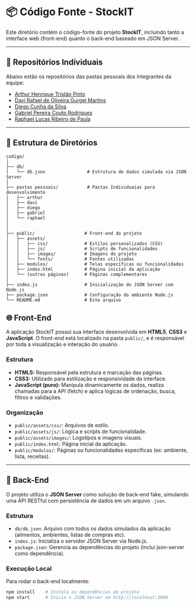 # 📦 Código Fonte - StockIT

Este diretório contém o código-fonte do projeto **StockIT**, incluindo tanto a interface web (front-end) quanto o back-end baseado em JSON Server.

---

## 👤 Repositórios Individuais

Abaixo estão os repositórios das pastas pessoais dos integrantes da equipe:

- [Arthur Henrique Tristão Pinto](https://github.com/ICEI-PUC-Minas-CC-TI/ti1-2025-1-t2-manha-gerenciaralimentos/tree/master/codigo/pastas%20pessoais/arthur)
- [Davi Rafael de Oliveira Gurgel Martins](https://github.com/ICEI-PUC-Minas-CC-TI/ti1-2025-1-t2-manha-gerenciaralimentos/tree/master/codigo/pastas%20pessoais/davi)
- [Diego Cunha da Silva](https://github.com/ICEI-PUC-Minas-CC-TI/ti1-2025-1-t2-manha-gerenciaralimentos/tree/master/codigo/pastas%20pessoais/diego)
- [Gabriel Pereira Couto Rodrigues](https://github.com/ICEI-PUC-Minas-CC-TI/ti1-2025-1-t2-manha-gerenciaralimentos/tree/master/codigo/pastas%20pessoais/gabriel)
- [Raphael Lucas Ribeiro de Paula](https://github.com/ICEI-PUC-Minas-CC-TI/ti1-2025-1-t2-manha-gerenciaralimentos/tree/master/codigo/pastas%20pessoais/raphael)

---

## 📁 Estrutura de Diretórios

```plaintext
codigo/
│
├── db/
│   └── db.json                # Estrutura de dados simulada via JSON Server
│
├── pastas pessoais/           # Pastas Individuaias para desenvolvimento
│   ├── arthur
│   ├── davi
│   ├── diego
│   ├── gabriel
│   └── raphael
│  
│
├── public/                   # Front-end do projeto
│   ├── assets/
│   │   ├── css/              # Estilos personalizados (CSS)
│   │   ├── js/               # Scripts de funcionalidades
│   │   ├── images/           # Imagens do projeto
│   │   └── fonts/            # Fontes utilizadas
│   ├── modulos/              # Telas específicas ou funcionalidades
│   ├── index.html            # Página inicial da aplicação
│   └── (outras páginas)      # Páginas complementares
│
├── index.js                  # Inicialização do JSON Server com Node.js
├── package.json              # Configuração do ambiente Node.js
└── README.md                 # Este arquivo
```
## 🌐 Front-End

A aplicação StockIT possui sua interface desenvolvida em **HTML5**, **CSS3** e **JavaScript**. O front-end está localizado na pasta `public/`, e é responsável por toda a visualização e interação do usuário.

### Estrutura

- **HTML5:** Responsável pela estrutura e marcação das páginas.
- **CSS3:** Utilizado para estilização e responsividade da interface.
- **JavaScript (puro):** Manipula dinamicamente os dados, realiza chamadas para a API (fetch) e aplica lógicas de ordenação, busca, filtros e validações.

### Organização

- `public/assets/css/`: Arquivos de estilo.
- `public/assets/js/`: Lógica e scripts de funcionalidade.
- `public/assets/images/`: Logotipos e imagens visuais.
- `public/index.html`: Página inicial da aplicação.
- `public/modulos/`: Páginas ou funcionalidades específicas (ex: ambiente, lista, receitas).

---

## 🔧 Back-End

O projeto utiliza o **JSON Server** como solução de back-end fake, simulando uma API RESTful com persistência de dados em um arquivo `.json`.

### Estrutura

- `db/db.json`: Arquivo com todos os dados simulados da aplicação (alimentos, ambientes, listas de compras etc).
- `index.js`: Inicializa o servidor JSON Server via Node.js.
- `package.json`: Gerencia as dependências do projeto (inclui json-server como dependência).

### Execução Local

Para rodar o back-end localmente:

```bash
npm install    # Instala as dependências do projeto
npm start      # Inicia o JSON Server em http://localhost:3000
